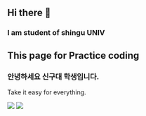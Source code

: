 ## Hi there 👋


### I am student of shingu UNIV 
## This page for Practice coding 
###  안녕하세요 신구대 학생입니다.
Take it easy for everything.

<img src="https://img.shields.io/badge/Python-3776AB?style=for-the-badge&logo=Python&logoColor=white">
<img src="https://img.shields.io/badge/EclipseIDE-2C2255?style=for-the-badge&logo=EclipseIDE&logoColor=white">
